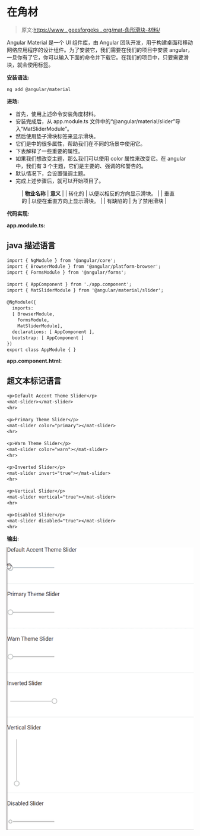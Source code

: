 # <mat-slider>在</mat-slider>角材

> 原文:[https://www . geesforgeks . org/mat-角形滑块-材料/](https://www.geeksforgeeks.org/mat-slider-in-angular-material/)

Angular Material 是一个 UI 组件库，由 Angular 团队开发，用于构建桌面和移动网络应用程序的设计组件。为了安装它，我们需要在我们的项目中安装 angular，一旦你有了它，你可以输入下面的命令并下载它。在我们的项目中，只要需要滑块，就会使用标签。

**安装语法:**

```
ng add @angular/material
```

**进场:**

*   首先，使用上述命令安装角度材料。
*   安装完成后，从 app.module.ts 文件中的“@angular/material/slider”导入“MatSliderModule”。
*   然后使用垫子滑块标签来显示滑块。
*   它们是<mat-slider>中的很多属性，帮助我们在不同的场景中使用它。</mat-slider>
*   下表解释了一些重要的属性。
*   如果我们想改变主题，那么我们可以使用 color 属性来改变它。在 angular 中，我们有 3 个主题，它们是主要的、强调的和警告的。
*   默认情况下，会设置强调主题。
*   完成上述步骤后，就可以开始项目了。

<figure class="table">

| **物业名称** | **意义** |
| 转化的 | 以便以相反的方向显示滑块。 |
| 垂直的 | 以便在垂直方向上显示滑块。 |
| 有缺陷的 | 为了禁用滑块 |

</figure>

**代码实现:**

**app.module.ts:**

## java 描述语言

```
import { NgModule } from '@angular/core'; 
import { BrowserModule } from '@angular/platform-browser'; 
import { FormsModule } from '@angular/forms'; 

import { AppComponent } from './app.component'; 
import { MatSliderModule } from '@angular/material/slider'; 

@NgModule({ 
  imports: 
  [ BrowserModule, 
    FormsModule, 
    MatSliderModule], 
  declarations: [ AppComponent ], 
  bootstrap: [ AppComponent ] 
}) 
export class AppModule { }
```

**app.component.html:**

## 超文本标记语言

```
<p>Default Accent Theme Slider</p>
<mat-slider></mat-slider>
<hr>

<p>Primary Theme Slider</p>
<mat-slider color="primary"></mat-slider>
<hr>

<p>Warn Theme Slider</p>
<mat-slider color="warn"></mat-slider>
<hr>

<p>Inverted Slider</p>
<mat-slider invert="true"></mat-slider>
<hr>

<p>Vertical Slider</p>
<mat-slider vertical="true"></mat-slider>
<hr>

<p>Disabled Slider</p>
<mat-slider disabled="true"></mat-slider>
<hr>
```

**输出:**

![](img/ab4a1817680962c4cfdbba4b5917b56e.png)